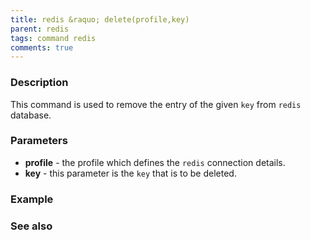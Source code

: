 ```yaml
---
title: redis &raquo; delete(profile,key)
parent: redis
tags: command redis
comments: true
---
```



### Description
This command is used to remove the entry of the given `key` from `redis` database.

### Parameters
- **profile** - the profile which defines the `redis` connection details.
-  **key** - this parameter is the `key` that is to be deleted. 
### Example


### See also